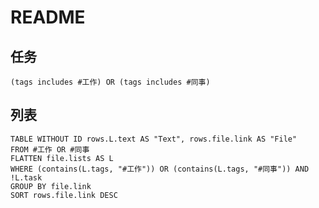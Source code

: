 # README

## 任务
```tasks
(tags includes #工作) OR (tags includes #同事)
```

## 列表
```dataview
TABLE WITHOUT ID rows.L.text AS "Text", rows.file.link AS "File"
FROM #工作 OR #同事
FLATTEN file.lists AS L
WHERE (contains(L.tags, "#工作")) OR (contains(L.tags, "#同事")) AND !L.task
GROUP BY file.link
SORT rows.file.link DESC
```
